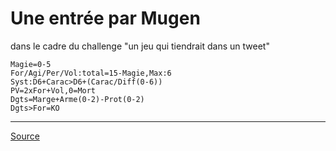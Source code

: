 # Une entrée par Mugen

dans le cadre du challenge "un jeu qui tiendrait dans un tweet"

```
Magie=0-5
For/Agi/Per/Vol:total=15-Magie,Max:6
Syst:D6+Carac>D6+(Carac/Diff(0-6))
PV=2xFor+Vol,0=Mort
Dgts=Marge+Arme(0-2)-Prot(0-2)
Dgts>For=KO
```

----

[Source](http://www.pandapirate.net/casus/viewtopic.php?f=26&t=24333#p1217638)
